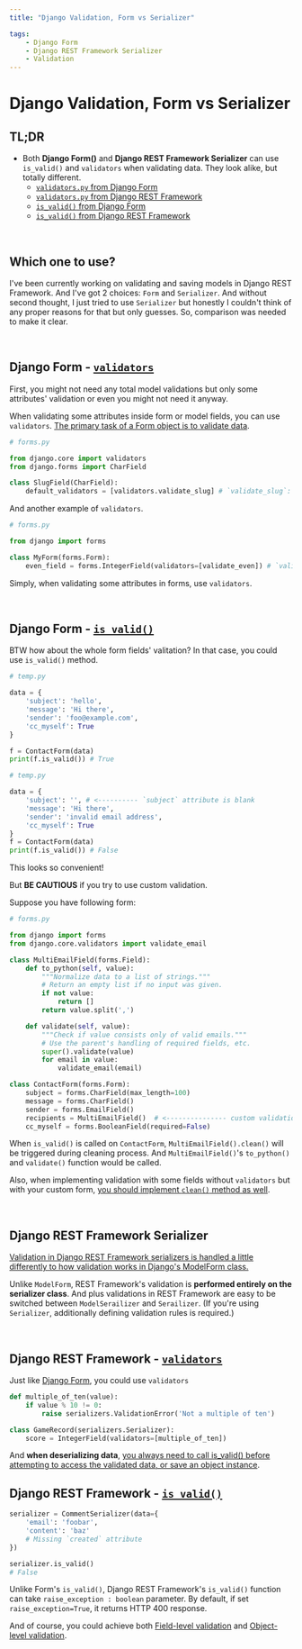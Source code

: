 ```yaml
---
title: "Django Validation, Form vs Serializer"

tags:
    - Django Form
    - Django REST Framework Serializer
    - Validation
---
```


# Django Validation, Form vs Serializer

## TL;DR
- Both **Django Form()** and **Django REST Framework Serializer** can use `is_valid()` and `validators` when validating data. They look alike, but totally different.
  - [`validators.py` from Django Form](https://github.com/django/django/blob/main/django/core/validators.py)
  - [`validators.py` from Django REST Framework](https://github.com/encode/django-rest-framework/blob/master/rest_framework/validators.py)
  - [`is_valid()` from Django Form](https://github.com/django/django/blob/main/django/forms/formsets.py#L379)
  - [`is_valid()` from Django REST Framework](https://github.com/encode/django-rest-framework/blob/master/rest_framework/serializers.py#L740)

<br/>   

## Which one to use?

I've been currently working on validating and saving models in Django REST Framework. And I've got 2 choices:  `Form` and `Serializer`. And without second thought, I just tried to use `Serializer` but honestly I couldn't think of any proper reasons for that but only guesses. So, comparison was needed to make it clear.

<br/>   

## Django Form - [`validators`](https://docs.djangoproject.com/en/4.1/ref/validators/#module-django.core.validators)

First, you might not need any total model validations but only some attributes' validation or even you might not need it anyway. 

When validating some attributes inside form or model fields, you can use `validators`. [The primary task of a Form object is to validate data](https://docs.djangoproject.com/en/4.1/ref/forms/api/#django.forms.Form.is_valid).

```python
# forms.py

from django.core import validators
from django.forms import CharField

class SlugField(CharField):
    default_validators = [validators.validate_slug] # `validate_slug`: an instance of a RegexValidator
```

And another example of `validators`.

```python
# forms.py

from django import forms

class MyForm(forms.Form):
    even_field = forms.IntegerField(validators=[validate_even]) # `validate_even`: a function that only allows even numbers
```

Simply, when validating some attributes in forms, use `validators`. 

<br/>   

## Django Form - [`is_valid()`](https://docs.djangoproject.com/en/4.1/ref/forms/api/#django.forms.Form.is_valid)

BTW how about the whole form fields' valitation? In that case, you could use `is_valid()` method. 

```python
# temp.py

data = {
    'subject': 'hello',
    'message': 'Hi there',
    'sender': 'foo@example.com',
    'cc_myself': True
}

f = ContactForm(data)
print(f.is_valid()) # True
```

```python
# temp.py

data = {
    'subject': '', # <---------- `subject` attribute is blank
    'message': 'Hi there',
    'sender': 'invalid email address',
    'cc_myself': True
}
f = ContactForm(data)
print(f.is_valid()) # False
```

This looks so convenient!

But **BE CAUTIOUS** if you try to use custom validation. 

Suppose you have following form:

```python
# forms.py

from django import forms
from django.core.validators import validate_email

class MultiEmailField(forms.Field):
    def to_python(self, value):
        """Normalize data to a list of strings."""
        # Return an empty list if no input was given.
        if not value:
            return []
        return value.split(',')

    def validate(self, value):
        """Check if value consists only of valid emails."""
        # Use the parent's handling of required fields, etc.
        super().validate(value)
        for email in value:
            validate_email(email)

class ContactForm(forms.Form):
    subject = forms.CharField(max_length=100)
    message = forms.CharField()
    sender = forms.EmailField()
    recipients = MultiEmailField()  # <--------------- custom validation implemented here
    cc_myself = forms.BooleanField(required=False)
```

When `is_valid()` is called on `ContactForm`, `MultiEmailField().clean()` will be triggered during cleaning process. 
And `MultiEmailField()`'s `to_python()` and `validate()` function would be called.

Also, when implementing validation with some fields without `validators` but with your custom form, [you should implement `clean()` method as well](https://docs.djangoproject.com/en/4.1/ref/forms/api/#django.forms.Form.clean).

<br/>   


## Django REST Framework Serializer

[Validation in Django REST Framework serializers is handled a little differently to how validation works in Django's ModelForm class.](https://www.django-rest-framework.org/api-guide/validators/#validation-in-rest-framework)

Unlike `ModelForm`, REST Framework's validation is **performed entirely on the serializer class**. And plus validations in REST Framework are easy to be switched between `ModelSerailizer` and `Serailizer`. (If you're using `Serializer`, additionally defining validation rules is required.)

<br/>   

## Django REST Framework - [`validators`](https://www.django-rest-framework.org/api-guide/serializers/#validators)

Just like [Django Form](#django-form---validators), you could use `validators`

```python
def multiple_of_ten(value):
    if value % 10 != 0:
        raise serializers.ValidationError('Not a multiple of ten')

class GameRecord(serializers.Serializer):
    score = IntegerField(validators=[multiple_of_ten])
```

And **when deserializing data**, [you always need to call is_valid() before attempting to access the validated data, or save an object instance](https://www.django-rest-framework.org/api-guide/serializers/#validation).


## Django REST Framework - [`is_valid()`](https://www.django-rest-framework.org/api-guide/serializers/#validation)

```python
serializer = CommentSerializer(data={
    'email': 'foobar',
    'content': 'baz'
    # Missing `created` attribute
})

serializer.is_valid()
# False
```

Unlike Form's `is_valid()`, Django REST Framework's `is_valid()` function can take `raise_exception : boolean` parameter. By default, if set `raise_exception=True`, it returns HTTP 400 response.

And of course, you could achieve both [Field-level validation](https://www.django-rest-framework.org/api-guide/serializers/#field-level-validation) and [Object-level validation](https://www.django-rest-framework.org/api-guide/serializers/#object-level-validation).
